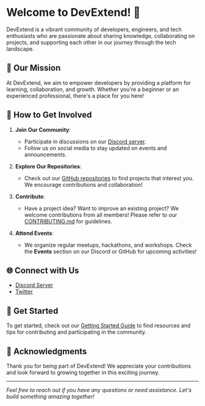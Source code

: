 # Welcome to DevExtend! 👋

DevExtend is a vibrant community of developers, engineers, and tech enthusiasts who are passionate about sharing knowledge, collaborating on projects, and supporting each other in our journey through the tech landscape.

## 🚀 Our Mission

At DevExtend, we aim to empower developers by providing a platform for learning, collaboration, and growth. Whether you're a beginner or an experienced professional, there's a place for you here!

## 🤝 How to Get Involved

1. **Join Our Community**: 
   - Participate in discussions on our [Discord server](https://discord.gg/W9vvY2NU).
   - Follow us on social media to stay updated on events and announcements.

2. **Explore Our Repositories**:
   - Check out our [GitHub repositories](https://github.com/DevExtend) to find projects that interest you. We encourage contributions and collaboration!

3. **Contribute**:
   - Have a project idea? Want to improve an existing project? We welcome contributions from all members! Please refer to our [CONTRIBUTING.md](https://github.com/DevExtend/community-join) for guidelines.

4. **Attend Events**:
   - We organize regular meetups, hackathons, and workshops. Check the **Events** section on our Discord or GitHub for upcoming activities!

## 🌐 Connect with Us

- [Discord Server](https://discord.gg/W9vvY2NU)
- [Twitter](https://x.com/_DevExtend)

## 🌟 Get Started

To get started, check out our [Getting Started Guide](GETTING_STARTED_GUIDE_LINK_HERE) to find resources and tips for contributing and participating in the community.

## 🙌 Acknowledgments

Thank you for being part of DevExtend! We appreciate your contributions and look forward to growing together in this exciting journey.

---

*Feel free to reach out if you have any questions or need assistance. Let's build something amazing together!*
